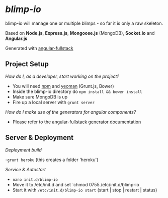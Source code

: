 # _blimp-io_

blimp-io will manage one or multiple blimps - so far it is only a raw skeleton.

Based on **Node.js**, **Express.js**, **Mongoose.js** (MongoDB), **Socket.io** and **Angular.js**

Generated with [angular-fullstack][1]

## Project Setup

_How do I, as a developer, start working on the project?_ 

 - You will need [npm][2] and [yeoman][3] (Grunt.js, Bower)
 - Inside the blimp-io directory do `npm install && bower install`
 - Make sure MongoDB is up
 - Fire up a local server with `grunt server`

_How do I make use of the generators for angular components?_ 

 - Please refer to the [angular-fullstack generator documentation][4]



## Server & Deployment

_Deployment build_ 

 -`grunt heroku` (this creates a folder 'heroku')

_Service & Autostart_

 - `nano init.d/blimp-io`
 - Move it to /etc/init.d and set `chmod 0755 /etc/init.d/blimp-io
 - Start it with `/etc/init.d/blimp-io start` (start | stop | restart | status)
 

  [1]: https://github.com/DaftMonk/generator-angular-fullstack
  [2]: http://nodejs.org/download/
  [3]: http://yeoman.io/
  [4]: https://github.com/DaftMonk/generator-angular-fullstack#generators
